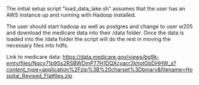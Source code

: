The initial setup script "load_data_lake.sh" assumes that the user has an AWS instance up and running with Hadoop installed. 

The user should start hadoop as well as postgres and change to user w205 and download the medicare data into their /data folder. Once the data is loaded into the /data folder the script will do the rest in moving the necessary files into hdfs.

Link to medicare data:
https://data.medicare.gov/views/bg9k-emty/files/Nqcy71p9Ss2RSBWDmP77H1DQXcyacr2khotGbDHHW_s?content_type=application%2Fzip%3B%20charset%3Dbinary&filename=Hospital_Revised_Flatfiles.zip

